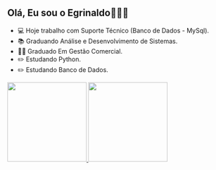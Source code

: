 ## Olá, Eu sou o Egrinaldo🧑🏾‍💻

- 💻 Hoje trabalho com Suporte Técnico (Banco de Dados - MySql).
- 📚 Graduando Análise e Desenvolvimento de Sistemas.
- 🧑‍🎓 Graduado Em Gestão Comercial.
- ✏️ Estudando Python.
- ✏️ Estudando Banco de Dados.


<div>
<a href="https://github.com/egrinaldo">
<img height="180em" src="https://github-readme-stats.vercel.app/api?username=egrinaldo&theme=slateorange&show_icons=true">
<img height="180em" src="https://github-readme-stats.vercel.app/api/top-langs/?username=anuraghazra&theme=slateorange"/> 
</div>

